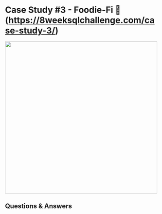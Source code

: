 # Case Study #3 - Foodie-Fi 🥑(https://8weeksqlchallenge.com/case-study-3/)

<img src="https://8weeksqlchallenge.com/images/case-study-designs/3.png" width="500" height="500">

## Questions & Answers

